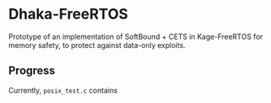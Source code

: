 # Dhaka-FreeRTOS
Prototype of an implementation of SoftBound + CETS in Kage-FreeRTOS for memory safety, to protect against data-only exploits.

## Progress
Currently, `posix_test.c` contains 

